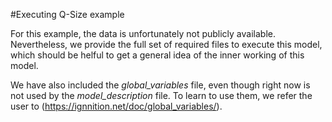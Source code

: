 #Executing Q-Size example

For this example, the data is unfortunately not publicly available. Nevertheless, we provide the full set of required files to execute this model, which should be helful to get a general idea of the inner working of this model.

We have also included the *global_variables* file, even though right now is not used by the *model_description* file. To learn to use them, we refer the user to (https://ignnition.net/doc/global_variables/).